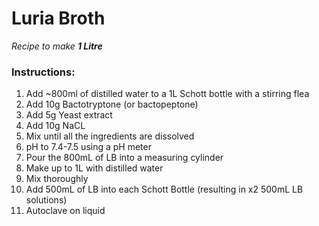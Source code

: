 # Luria Broth
*Recipe to make **1 Litre***
### Instructions:
1. Add ~800ml of distilled water to a 1L Schott bottle with a stirring flea
1. Add 10g Bactotryptone (or bactopeptone)
1. Add 5g Yeast extract
1. Add 10g NaCL
1. Mix until all the ingredients are dissolved
1. pH to 7.4-7.5 using a pH meter
1. Pour the 800mL of LB into a measuring cylinder
1. Make up to 1L with distilled water
1. Mix thoroughly
1. Add 500mL of LB into each Schott Bottle (resulting in x2 500mL LB solutions)
1. Autoclave on liquid
